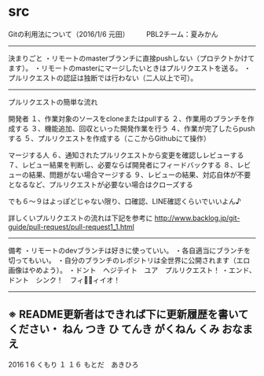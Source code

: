 # src


Gitの利用法について（2016/1/6 元田）　　　PBL2チーム：夏みかん


************************************************************************************


決まりごと
・リモートのmasterブランチに直接pushしない（プロテクトかけてます）。
・リモートのmasterにマージしたいときはプルリクエストを送る。
・プルリクエストの認証は独断では行わない（二人以上で可）。


************************************************************************************


プルリクエストの簡単な流れ

開発者
１、作業対象のソースをcloneまたはpullする
２、作業用のブランチを作成する
３、機能追加、回収といった開発作業を行う
４、作業が完了したらpushする
５、プルリクエストを作成する（ここからGithubにて操作）

マージする人
６、通知されたプルリクエストから変更を確認しレビューする
７、レビュー結果を判断し、必要ならば開発者にフィードバックする
８、レビューの結果、問題がない場合マージする
９、レビューの結果、対応自体が不要となるなど、プルリクエストが必要ない場合はクローズする



でも６〜９はよっぽどじゃない限り、口確認、LINE確認くらいでいいよん♪



詳しくいプルリクエストの流れは下記を参考に
http://www.backlog.jp/git-guide/pull-request/pull-request1_1.html



************************************************************************************


備考
・リモートのdevブランチは好きに使っていい。
・各自適当にブランチを切ってもいい。
・自分のブランチのレポジトリは全世界に公開されます（エロ画像はやめよう）。
・ドント　ヘジテイト　ユア　プルリクエスト！
・エンド、　ドント　シンク！　フィィイオ！


************************************************************************************

※ README更新者はできれば下に更新履歴を書いてください・
ねん   つき   ひ   てんき       がくねん    くみ          おなまえ
----------------------------------------------------------------
2016    1    6    くもり       １        １６       もとだ　あきひろ


